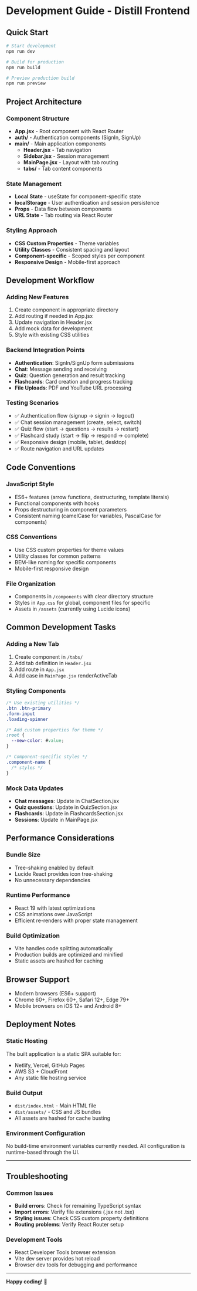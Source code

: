 # Development Guide - Distill Frontend

## Quick Start

```bash
# Start development
npm run dev

# Build for production  
npm run build

# Preview production build
npm run preview
```

## Project Architecture

### Component Structure
- **App.jsx** - Root component with React Router
- **auth/** - Authentication components (SignIn, SignUp)
- **main/** - Main application components
  - **Header.jsx** - Tab navigation
  - **Sidebar.jsx** - Session management
  - **MainPage.jsx** - Layout with tab routing
  - **tabs/** - Tab content components

### State Management
- **Local State** - useState for component-specific state
- **localStorage** - User authentication and session persistence
- **Props** - Data flow between components
- **URL State** - Tab routing via React Router

### Styling Approach
- **CSS Custom Properties** - Theme variables
- **Utility Classes** - Consistent spacing and layout
- **Component-specific** - Scoped styles per component
- **Responsive Design** - Mobile-first approach

## Development Workflow

### Adding New Features
1. Create component in appropriate directory
2. Add routing if needed in App.jsx
3. Update navigation in Header.jsx
4. Add mock data for development
5. Style with existing CSS utilities

### Backend Integration Points
- **Authentication**: SignIn/SignUp form submissions
- **Chat**: Message sending and receiving
- **Quiz**: Question generation and result tracking
- **Flashcards**: Card creation and progress tracking
- **File Uploads**: PDF and YouTube URL processing

### Testing Scenarios
- ✅ Authentication flow (signup → signin → logout)
- ✅ Chat session management (create, select, switch)
- ✅ Quiz flow (start → questions → results → restart)
- ✅ Flashcard study (start → flip → respond → complete)
- ✅ Responsive design (mobile, tablet, desktop)
- ✅ Route navigation and URL updates

## Code Conventions

### JavaScript Style
- ES6+ features (arrow functions, destructuring, template literals)
- Functional components with hooks
- Props destructuring in component parameters
- Consistent naming (camelCase for variables, PascalCase for components)

### CSS Conventions
- Use CSS custom properties for theme values
- Utility classes for common patterns
- BEM-like naming for specific components
- Mobile-first responsive design

### File Organization
- Components in `/components` with clear directory structure
- Styles in `App.css` for global, component files for specific
- Assets in `/assets` (currently using Lucide icons)

## Common Development Tasks

### Adding a New Tab
1. Create component in `/tabs/`
2. Add tab definition in `Header.jsx`
3. Add route in `App.jsx`
4. Add case in `MainPage.jsx` renderActiveTab

### Styling Components
```css
/* Use existing utilities */
.btn .btn-primary
.form-input
.loading-spinner

/* Add custom properties for theme */
:root {
  --new-color: #value;
}

/* Component-specific styles */
.component-name {
  /* styles */
}
```

### Mock Data Updates
- **Chat messages**: Update in ChatSection.jsx
- **Quiz questions**: Update in QuizSection.jsx  
- **Flashcards**: Update in FlashcardsSection.jsx
- **Sessions**: Update in MainPage.jsx

## Performance Considerations

### Bundle Size
- Tree-shaking enabled by default
- Lucide React provides icon tree-shaking
- No unnecessary dependencies

### Runtime Performance
- React 19 with latest optimizations
- CSS animations over JavaScript
- Efficient re-renders with proper state management

### Build Optimization
- Vite handles code splitting automatically
- Production builds are optimized and minified
- Static assets are hashed for caching

## Browser Support

- Modern browsers (ES6+ support)
- Chrome 60+, Firefox 60+, Safari 12+, Edge 79+
- Mobile browsers on iOS 12+ and Android 8+

## Deployment Notes

### Static Hosting
The built application is a static SPA suitable for:
- Netlify, Vercel, GitHub Pages
- AWS S3 + CloudFront
- Any static file hosting service

### Build Output
- `dist/index.html` - Main HTML file
- `dist/assets/` - CSS and JS bundles
- All assets are hashed for cache busting

### Environment Configuration
No build-time environment variables currently needed. All configuration is runtime-based through the UI.

---

## Troubleshooting

### Common Issues
- **Build errors**: Check for remaining TypeScript syntax
- **Import errors**: Verify file extensions (.jsx not .tsx)
- **Styling issues**: Check CSS custom property definitions
- **Routing problems**: Verify React Router setup

### Development Tools
- React Developer Tools browser extension
- Vite dev server provides hot reload
- Browser dev tools for debugging and performance

---

**Happy coding! 🚀** 